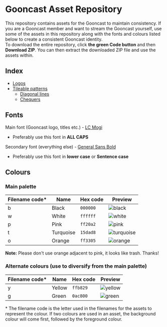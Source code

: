 # Gooncast Asset Repository
This repository contains assets for the Gooncast to maintain consistency. If you are a Gooncast member and want to stream the Gooncast yourself, use some of the assets in this repository along with the fonts and colours listed below to create a consistent Gooncast identity.  
To download the entire repository, click **the green Code button** and then **Download ZIP**. You can then extract the downloaded ZIP file and use the assets within.

## Index
* [Logos](logos)
* [Tileable patterns](patterns)
  * [Diagonal lines](patterns/diagonal)
  * [Chequers](patterns/chequer)

## Fonts
Main font (Gooncast logo, titles etc.) - [LC Mogi](https://fontesk.com/lc-mogi-font/)
* Preferably use this font in **ALL CAPS**

Secondary font (everything else) - [General Sans Bold](https://www.fontshare.com/fonts/general-sans)
* Preferably use this font in **lower case** or **Sentence case**

## Colours
### Main palette
| Filename code* | Name      | Hex code | Preview                                                                                             |
|----------------|-----------|----------|-----------------------------------------------------------------------------------------------------|
| b              | Black     | `000000` | <img valign='middle' alt='black' src='https://readme-swatches.vercel.app/000000?style=round'/>      |
| w              | White     | `ffffff` | <img valign='middle' alt='white' src='https://readme-swatches.vercel.app/FFFFFF?style=round'/>      |
| p              | Pink      | `ff20a2` | <img valign='middle' alt='pink' src='https://readme-swatches.vercel.app/FF2082?style=round'/>       |
| t              | Turquoise | `15dad8` | <img valign='middle' alt='turquoise' src='https://readme-swatches.vercel.app/15DAD8?style=round'/>  |
| o              | Orange    | `ff3305` | <img valign='middle' alt='orange' src='https://readme-swatches.vercel.app/FF3305?style=round'/>     |

**Note:** Please don't use orange adjacent to pink, it looks like trash. Thanks!

### Alternate colours (use to diversify from the main palette)
| Filename code* | Name      | Hex code | Preview                                                                                             |
|----------------|-----------|----------|-----------------------------------------------------------------------------------------------------|
| y              | Yellow    | `ffb829` | <img valign='middle' alt='yellow' src='https://readme-swatches.vercel.app/FFB829?style=round'/>     |
| g              | Green     | `0ac800` | <img valign='middle' alt='green' src='https://readme-swatches.vercel.app/0AC800?style=round'/>      |

\* The filename code is the letter used in the filenames for the assets to represent the colour. If two colours are used in an asset, the background colour will come first, followed by the foreground colour.
